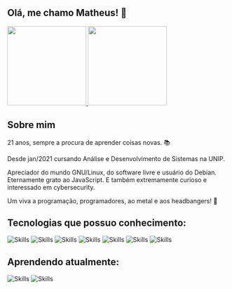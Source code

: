  


 ## Olá, me chamo Matheus! 👋  

  <a href="https://github.com/matheusxreis">
  <img height="180em" src="https://github-readme-stats.vercel.app/api?username=matheusxreis&show_icons=true&theme=dark&include_all_commits=true&count_private=true"/>
  <img height="180em" src="https://github-readme-stats.vercel.app/api/top-langs/?username=matheusxreis&layout=compact&langs_count=7&theme=dark"/>
</a>
 
 ## Sobre mim

<p>21 anos, sempre a procura de aprender coisas novas. 📚</p>

 <p>
 Desde jan/2021 cursando Análise e Desenvolvimento de Sistemas na UNIP.
 </p>
 <p>
  Apreciador do mundo GNU/Linux, do software livre e usuário do Debian.
  Eternamente grato ao JavaScript.
  E também extremamente curioso e interessado em cybersecurity.
 </p>
 
 Um viva a programação, programadores, ao metal e aos headbangers! :love_you_gesture:
 
 
 ## Tecnologias que possuo conhecimento:
 ![Skills](https://img.shields.io/badge/GNU/Linux-212930?style=for-the-badge&logo=debian&logoColor=CE0056)
 ![Skills](https://img.shields.io/badge/HTML5-E34F26?style=for-the-badge&logo=html5&logoColor=white)
 ![Skills](https://img.shields.io/badge/CSS3-1572B6?style=for-the-badge&logo=css3&logoColor=white)
 ![Skills](https://img.shields.io/badge/TypeScript-007ACC?style=for-the-badge&logo=typescript&logoColor=white)
 ![Skills](https://img.shields.io/badge/JavaScript-F7DF1E?style=for-the-badge&logo=javascript&logoColor=black)
 ![Skills](https://img.shields.io/badge/Node.js-43853D?style=for-the-badge&logo=node.js&logoColor=white)
 ![Skills](https://img.shields.io/badge/React-20232A?style=for-the-badge&logo=react&logoColor=61DAFB)
 
 ## Aprendendo atualmente:
 ![Skills](https://img.shields.io/badge/PostgreSQL-316192?style=for-the-badge&logo=postgresql&logoColor=white)
 ![Skills](https://img.shields.io/badge/Docker-2496ED?style=for-the-badge&logo=docker&logoColor=white)



 

                                                                                 

<!--
**matheusxreis/matheusxreis** is a ✨ _special_ ✨ repository because its `README.md` (this file) appears on your GitHub profile.

Here are some ideas to get you started:

- 🔭 I’m currently working on ...
- 🌱 I’m currently learning ...
- 👯 I’m looking to collaborate on ...
- 🤔 I’m looking for help with ...
- 💬 Ask me about ...
- 📫 How to reach me: ...
- 😄 Pronouns: ...
- ⚡ Fun fact: ...
-->

